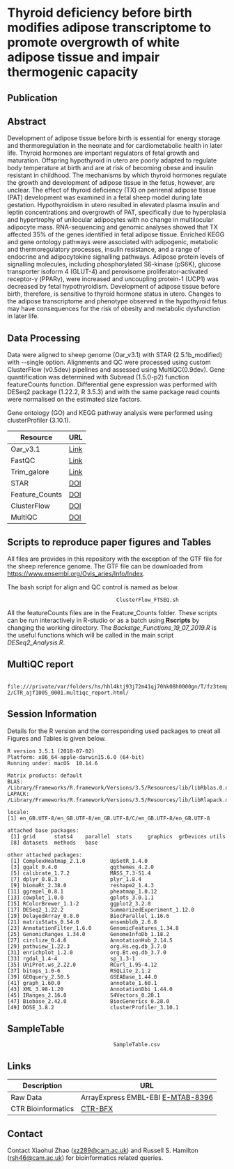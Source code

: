 # Thyroid deficiency before birth modifies adipose transcriptome to promote overgrowth of white adipose tissue and impair thermogenic capacity



## Publication

## Abstract
Development of adipose tissue before birth is essential for energy storage and thermoregulation in the neonate and for cardiometabolic health in later life.  Thyroid hormones are important regulators of fetal growth and maturation.  Offspring hypothyroid in utero are poorly adapted to regulate body temperature at birth and are at risk of becoming obese and insulin resistant in childhood.  The mechanisms by which thyroid hormones regulate the growth and development of adipose tissue in the fetus, however, are unclear.  The effect of thyroid deficiency (TX) on perirenal adipose tissue (PAT) development was examined in a fetal sheep model during late gestation.  Hypothyroidism in utero resulted in elevated plasma insulin and leptin concentrations and overgrowth of PAT, specifically due to hyperplasia and hypertrophy of unilocular adipocytes with no change in multilocular adipocyte mass.  RNA-sequencing and genomic analyses showed that TX affected 35% of the genes identified in fetal adipose tissue.  Enriched KEGG and gene ontology pathways were associated with adipogenic, metabolic and thermoregulatory processes, insulin resistance, and a range of endocrine and adipocytokine signalling pathways.  Adipose protein levels of signalling molecules, including phosphorylated S6-kinase (pS6K), glucose transporter isoform 4 (GLUT-4) and peroxisome proliferator-activated receptor-γ (PPARγ), were increased and uncoupling protein-1 (UCP1) was decreased by fetal hypothyroidism.  Development of adipose tissue before birth, therefore, is sensitive to thyroid hormone status in utero.  Changes to the adipose transcriptome and phenotype observed in the hypothyroid fetus may have consequences for the risk of obesity and metabolic dysfunction in later life.

## Data Processing
Data were aligned to sheep genome (Oar_v3.1) with STAR (2.5.1b_modified) with --single option. Alignments and QC were processed using custom ClusterFlow (v0.5dev) pipelines and assessed using MultiQC(0.9dev).
Gene quantification was determined with Subread (1.5.0-p2) function featureCounts function. Differential gene expression was performed with DESeq2 package (1.22.2, R 3.5.3) and with the same package read counts were normalised
on the estimated size factors. </bt>

Gene ontology (GO) and KEGG pathway analysis were performed using clusterProfiler (3.10.1).  </bt>

Resource       | URL
-------------- | --------------
Oar_v3.1       | [Link](https://www.ensembl.org/Ovis_aries/Info/Index)
FastQC         | [Link](http://www.bioinformatics.babraham.ac.uk/projects/fastqc/)
Trim_galore    | [Link](http://www.bioinformatics.babraham.ac.uk/projects/trim_galore/)
STAR           | [DOI](https://academic.oup.com/bioinformatics/article/29/1/15/272537)
Feature_Counts | [DOI](http://dx.doi.org/10.1093/bioinformatics/btt656)
ClusterFlow    | [DOI](http://dx.doi.org/10.12688/f1000research.10335.2)
MultiQC        | [DOI](http://dx.doi.org/10.1093/bioinformatics/btw354)


## Scripts to reproduce paper figures and Tables

All files are provides in this repository with the exception of the GTF file for the sheep reference genome. The GTF file can be downloaded from https://www.ensembl.org/Ovis_aries/Info/Index. </bt>

The bash script for align and QC control is named as below.

                                       ClusterFlow_FTSEQ.sh

All the featureCounts files are in the Feature_Counts folder. These scripts can be run interactively in R-studio or as a batch using **Rscripts** by changing the working directory. The *Backstge_Functions_19_07_2019.R* is the useful functions which will be called in the main script *DESeq2_Analysis.R*. </bt>

## MultiQC report
                file:///private/var/folders/hs/hhl4ktj93j72m41qj70hk08h0000gn/T/fz3temp-2/CTR_ajf1005_0001.multiqc_report.html/

## Session Information

Details for the R version and the corresponding used packages to creat all Figures and Tables is given below.

````
R version 3.5.1 (2018-07-02)
Platform: x86_64-apple-darwin15.6.0 (64-bit)
Running under: macOS  10.14.6

Matrix products: default
BLAS: /Library/Frameworks/R.framework/Versions/3.5/Resources/lib/libRblas.0.dylib
LAPACK: /Library/Frameworks/R.framework/Versions/3.5/Resources/lib/libRlapack.dylib

locale:
[1] en_GB.UTF-8/en_GB.UTF-8/en_GB.UTF-8/C/en_GB.UTF-8/en_GB.UTF-8

attached base packages:
 [1] grid      stats4    parallel  stats     graphics  grDevices utils    
 [8] datasets  methods   base     

other attached packages:
 [1] ComplexHeatmap_2.1.0        UpSetR_1.4.0               
 [3] ggalt_0.4.0                 ggthemes_4.2.0             
 [5] calibrate_1.7.2             MASS_7.3-51.4              
 [7] dplyr_0.8.3                 plyr_1.8.4                 
 [9] biomaRt_2.38.0              reshape2_1.4.3             
[11] ggrepel_0.8.1               pheatmap_1.0.12            
[13] cowplot_1.0.0               gplots_3.0.1.1             
[15] RColorBrewer_1.1-2          ggplot2_3.2.0              
[17] DESeq2_1.22.2               SummarizedExperiment_1.12.0
[19] DelayedArray_0.8.0          BiocParallel_1.16.6        
[21] matrixStats_0.54.0          ensembldb_2.6.8            
[23] AnnotationFilter_1.6.0      GenomicFeatures_1.34.8     
[25] GenomicRanges_1.34.0        GenomeInfoDb_1.18.2        
[27] circlize_0.4.6              AnnotationHub_2.14.5       
[29] pathview_1.22.3             org.Hs.eg.db_3.7.0         
[31] enrichplot_1.2.0            org.Bt.eg.db_3.7.0         
[33] rgdal_1.4-4                 sp_1.3-1                   
[35] UniProt.ws_2.22.0           RCurl_1.95-4.12            
[37] bitops_1.0-6                RSQLite_2.1.2              
[39] GEOquery_2.50.5             GSEABase_1.44.0            
[41] graph_1.60.0                annotate_1.60.1            
[43] XML_3.98-1.20               AnnotationDbi_1.44.0       
[45] IRanges_2.16.0              S4Vectors_0.20.1           
[47] Biobase_2.42.0              BiocGenerics_0.28.0        
[49] DOSE_3.8.2                  clusterProfiler_3.10.1     

````

## SampleTable

                                      SampleTable.csv
## Links
Description   | URL
------------- | ----------
Raw Data      | ArrayExpress EMBL-EBI [E-MTAB-8396](https://www.ebi.ac.uk/arrayexpress/experiments/E-MTAB-8396)
CTR Bioinformatics | [CTR-BFX](https://www.trophoblast.cam.ac.uk/Resources/BioInformatics)

## Contact
Contact Xiaohui Zhao (xz289@cam.ac.uk) and Russell S. Hamilton (rsh46@cam.ac.uk) for bioinformatics related queries.

